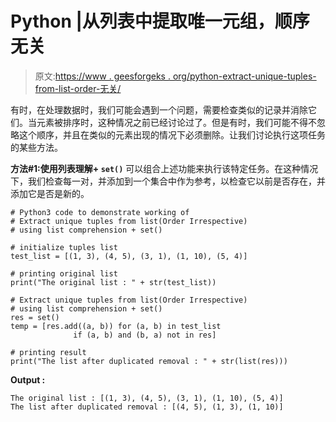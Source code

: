 # Python |从列表中提取唯一元组，顺序无关

> 原文:[https://www . geesforgeks . org/python-extract-unique-tuples-from-list-order-无关/](https://www.geeksforgeeks.org/python-extract-unique-tuples-from-list-order-irrespective/)

有时，在处理数据时，我们可能会遇到一个问题，需要检查类似的记录并消除它们。当元素被排序时，这种情况之前已经讨论过了。但是有时，我们可能不得不忽略这个顺序，并且在类似的元素出现的情况下必须删除。让我们讨论执行这项任务的某些方法。

**方法#1:使用列表理解+ `set()`**
可以组合上述功能来执行该特定任务。在这种情况下，我们检查每一对，并添加到一个集合中作为参考，以检查它以前是否存在，并添加它是否是新的。

```
# Python3 code to demonstrate working of
# Extract unique tuples from list(Order Irrespective)
# using list comprehension + set()

# initialize tuples list 
test_list = [(1, 3), (4, 5), (3, 1), (1, 10), (5, 4)]

# printing original list 
print("The original list : " + str(test_list))

# Extract unique tuples from list(Order Irrespective)
# using list comprehension + set()
res = set() 
temp = [res.add((a, b)) for (a, b) in test_list 
              if (a, b) and (b, a) not in res]

# printing result
print("The list after duplicated removal : " + str(list(res)))
```

**Output :**

```
The original list : [(1, 3), (4, 5), (3, 1), (1, 10), (5, 4)]
The list after duplicated removal : [(4, 5), (1, 3), (1, 10)]

```
